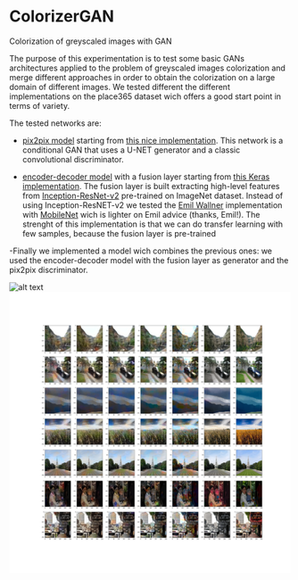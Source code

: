 # ColorizerGAN
Colorization of greyscaled images with GAN

The purpose of this experimentation is to test some basic GANs architectures applied to the problem of greyscaled images colorization and merge different approaches in order to obtain the colorization on a large domain of different images. 
We tested different the different implementations on the place365 dataset wich offers a good start point in terms of variety.

The tested networks are:

- [pix2pix model](https://arxiv.org/abs/1611.07004) starting from [this nice implementation](https://github.com/eriklindernoren/Keras-GAN/blob/master/pix2pix/pix2pix.py).
  This network is a conditional GAN that uses a U-NET generator and a classic convolutional discriminator. 
  
  
- [encoder-decoder model](https://github.com/baldassarreFe/deep-koalarization) with a fusion layer starting from [this Keras implementation](https://github.com/emilwallner/Coloring-greyscale-images/tree/master/Full-version). The fusion layer is built extracting high-level features from  [Inception-ResNet-v2](https://arxiv.org/abs/1602.07261) pre-trained on ImageNet dataset. Instead of using Inception-ResNET-v2 we tested the [Emil Wallner](https://github.com/emilwallner) implementation with [MobileNet](https://arxiv.org/abs/1704.04861) wich is lighter on Emil advice (thanks, Emil!). The strenght of this implementation is that we can do transfer learning with few samples, because the fusion layer is pre-trained

-Finally we implemented a model wich combines the previous ones: we used the encoder-decoder model with the fusion layer as generator and the pix2pix discriminator.

![alt text](https://github.com/C1AFFA/ColorizerGAN/blob/master/RESULTS/TEST-14-21.png "Preliminary testing results 1")
![alt text](https://github.com/C1AFFA/ColorizerGAN/blob/master/RESULTS/TEST-28-35.png "Preliminary testing results 2")

